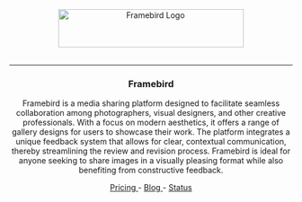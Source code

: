 <div align="center">
  <a href="https://framebird.io/">
    <img src="https://framebird.io/mail-assets/product-logo-black.png" alt="Framebird Logo" width="330" height="68">
  </a>
  
  <br />
  <br />
  
  ---
  
  <h3 align="center">Framebird</h3>

  <p align="center">
    Framebird is a media sharing platform designed to facilitate seamless collaboration among photographers, visual designers, and other creative professionals. With a focus on modern aesthetics, it offers a range of gallery designs for users to showcase their work. The platform integrates a unique feedback system that allows for clear, contextual communication, thereby streamlining the review and revision process. Framebird is ideal for anyone seeking to share images in a visually pleasing format while also benefiting from constructive feedback.
  </p>

  <a href="https://framebird.io/pricing"> Pricing </a>  -  <a href="https://framebird.io/blog"> Blog </a>  -  <a href="https://status.framebird.io"> Status </a>
</div>
